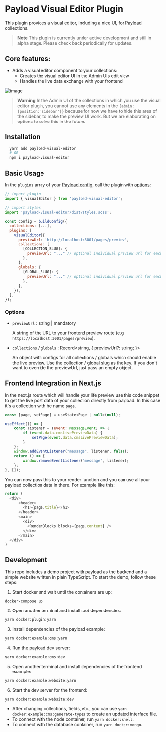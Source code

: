 # Payload Visual Editor Plugin
This plugin provides a visual editor, including a nice UI, for [Payload](https://github.com/payloadcms/payload) collections.

> **Note**
> This plugin is currently under active development and still in alpha stage. Please check back periodically for updates.

## Core features:

- Adds a visual editor component to your collections:
  - Creates the visual editor UI in the Admin UIs edit view
  - Handles the live data exchange with your frontend 

![image](https://github.com/pemedia/payload-visual-live-preview/blob/main/visual-editor-screenshot.png?raw=true)

> **Warning**
> In the Admin UI of the collections in which you use the visual editor plugin, you cannot use any elements in the `{admin: {position:'sidebar'}}` because for now we have to hide this area of the sidebar, to make the preview UI work. But we are elaborating on options to solve this in the future.

## Installation

```bash
  yarn add payload-visual-editor
  # OR
  npm i payload-visual-editor
```

## Basic Usage

In the `plugins` array of your [Payload config](https://payloadcms.com/docs/configuration/overview), call the plugin with [options](#options):

```js
// import plugin
import { visualEditor } from 'payload-visual-editor';

// import styles
import 'payload-visual-editor/dist/styles.scss';

const config = buildConfig({
  collections: [...],
  plugins: [
    visualEditor({
      previewUrl: 'http://localhost:3001/pages/preview',
      collections: {
        [COLLECTION_SLUG]: {
          previewUrl: "..." // optional individual preview url for each collection
        },
      },
      globals: {
        [GLOBAL_SLUG]: {
          previewUrl: "..." // optional individual preview url for each global
        },
      },
    }),
  ],
});
```

### Options

- `previewUrl` : string | mandatory

  A string of the URL to your frontend preview route (e.g. `https://localhost:3001/pages/preview`).

- `collections` / `globals` : Record<string, { previewUrl?: string; }>

  An object with configs for all collections / globals which should enable the live preview.
  Use the collection / global slug as the key.
  If you don't want to override the previewUrl, just pass an empty object.
  
## Frontend Integration in Next.js 

In the next.js route which will handle your life preview use this code snippet to get the live post data of your collection directly from payload. In this case it's a collection with he name `page`. 

```js
const [page, setPage] = useState<Page | null>(null);

useEffect(() => {
    const listener = (event: MessageEvent) => {
        if (event.data.cmsLivePreviewData) {
            setPage(event.data.cmsLivePreviewData);
        }
    };
    window.addEventListener("message", listener, false);
    return () => {
        window.removeEventListener("message", listener);
    };
}, []);
```
You can now pass this to your render function and you can use all your payload collection data in there. For example like this:

```js
return (
  <div>
      <header>
        <h1>{page.title}</h1>
      </header>
      <main>
        <div>
          <RenderBlocks blocks={page.content} />
        </div>
      </main>
  </div>
)
```

## Development

This repo includes a demo project with payload as the backend and a simple website written in plain TypeScript.
To start the demo, follow these steps:

1. Start docker and wait until the containers are up:

```sh
docker-compose up
```

2. Open another terminal and install root dependencies:

```sh
yarn docker:plugin:yarn
```

3. Install dependencies of the payload example:

```sh
yarn docker:example:cms:yarn
```

4. Run the payload dev server:

```sh
yarn docker:example:cms:dev
```

5. Open another terminal and install dependencies of the frontend example:

```sh
yarn docker:example:website:yarn
```

6. Start the dev server for the frontend:

```sh
yarn docker:example:website:dev
```

- After changing collections, fields, etc., you can use `yarn docker:example:cms:generate-types` to create an updated interface file.
- To connect with the node container, run `yarn docker:shell`.
- To connect with the database container, run `yarn docker:mongo`.
